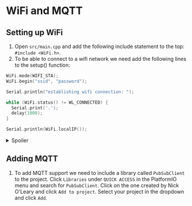 # WiFi and MQTT
## Setting up WiFi
1. Open `src/main.cpp` and add the following include statement to the top: `#include <WiFi.h>`.
2. To be able to connect to a wifi network we need add the following lines to the setup() function:
```cpp
WiFi.mode(WIFI_STA);
WiFi.begin("ssid", "password");

Serial.println("establishing wifi connection: ");

while (WiFi.status() != WL_CONNECTED) {
  Serial.print('.');
  delay(1000);
}

Serial.println(WiFi.localIP());
```

<details>
  <summary>Spoiler</summary>

```cpp
#include <Arduino.h>
#include <WiFi.h>

void setup() {
  Serial.begin(9600);

  WiFi.mode(WIFI_STA);
  WiFi.begin("ssid", "password");

  Serial.println("establishing wifi connection: ");

  while (WiFi.status() != WL_CONNECTED) {
    Serial.print('.');
    delay(1000);
  }

  Serial.println(WiFi.localIP());
}

void loop() {
  Serial.println("This is a triumph");

  delay(2000);
}
```
</details>

## Adding MQTT
1. To add MQTT support we need to include a library called `PubSubClient` to the project. Click `Libraries` under `QUICK ACCESS` in the PlatformIO menu and search for `PubSubClient`. Click on the one created by Nick O'Leary and click `Add to project`. Select your project in the dropdown and click `Add`.